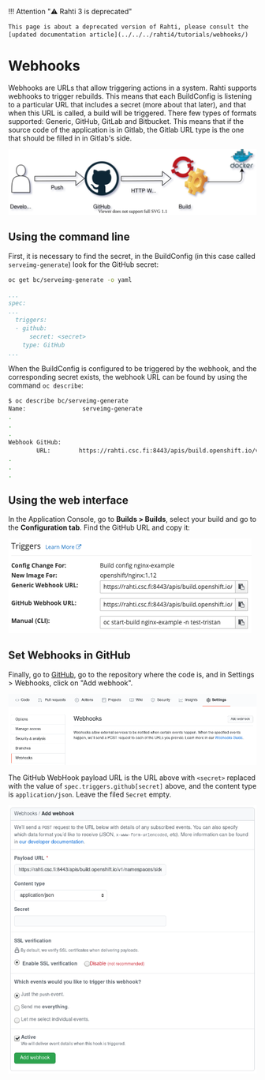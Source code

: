 <style>
.admonition-title { background-color: rgba(255, 145, 0, 0.1) !important; }
.admonition { background-color: white !important; }
</style>
!!! Attention "⚠️ Rahti 3 is deprecated"

    This page is about a deprecated version of Rahti, please consult the [updated documentation article](../../../rahti4/tutorials/webhooks/)

# Webhooks

Webhooks are URLs that allow triggering actions in a system. Rahti supports webhooks to trigger rebuilds. This means that each BuildConfig is listening to a particular URL that includes a secret (more about that later), and that when this URL is called, a build will be triggered. There few types of formats supported: Generic, GitHub, GitLab and Bitbucket. This means that if the source code of the application is in Gitlab, the Gitlab URL type is the one that should be filled in in Gitlab's side.

![Triggers](../img/trigger.drawio.svg)

## Using the command line
First, it is necessary to find the secret, in the BuildConfig (in this case called `serveimg-generate`) look for the GitHub secret:

```bash
oc get bc/serveimg-generate -o yaml
```


```yaml
...
spec:
...
  triggers:
  - github:
      secret: <secret>
    type: GitHub
...
```

When the BuildConfig is configured to be triggered by the webhook, and the
corresponding secret exists, the webhook URL can be found by using the command `oc describe`:

```bash
$ oc describe bc/serveimg-generate
Name:                serveimg-generate
.
.
.
Webhook GitHub:
        URL:        https://rahti.csc.fi:8443/apis/build.openshift.io/v1/.../<secret>/github
.
.
.
```

## Using the web interface
In the Application Console, go to **Builds > Builds**, select your build and go to the **Configuration tab**. Find the GitHub URL and copy it:  

![OKD Triggers](../img/triggers.png)

## Set Webhooks in GitHub

Finally, go to [GitHub](https:///github.com), go to the repository where the code is, and in Settings > Webhooks, click on "Add webhook".

![GitHub Webhooks](../img/GitHubWebhook.png) 

The GitHub WebHook payload URL is the URL above with `<secret>` replaced with the value of `spec.triggers.github[secret]` above, and the content type is `application/json`. Leave the filed `Secret` empty.

![Add webhook](../img/Addwebhook.png)
